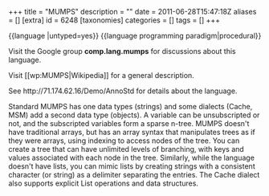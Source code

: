 +++
title = "MUMPS"
description = ""
date = 2011-06-28T15:47:18Z
aliases = []
[extra]
id = 6248
[taxonomies]
categories = []
tags = []
+++

{{language
|untyped=yes}}
{{language programming paradigm|procedural}}

<p>Visit the Google group <b>comp.lang.mumps</b> for discussions about this language.</p>

<p>Visit [[wp:MUMPS|Wikipedia]] for a general description.</p>

<p>See http://71.174.62.16/Demo/AnnoStd for details about the language.</p>

<p>Standard MUMPS has one data types (strings) and some dialects (Cache, MSM) add a second data type (objects). A variable can be unsubscripted or not, and the subscripted variables form a
sparse n-tree. MUMPS doesn't have traditional arrays, but has an array syntax that manipulates trees as if they were arrays, using indexing to access nodes of the tree. You can create a tree that can have unlimited levels of branching, with keys and values associated with each node in the tree. Similarly, while the language doesn't have lists, you can mimic lists by creating strings with a consistent character (or string) as a delimiter separating the entries.
The Cache dialect also supports explicit List operations and data structures.
</p>
